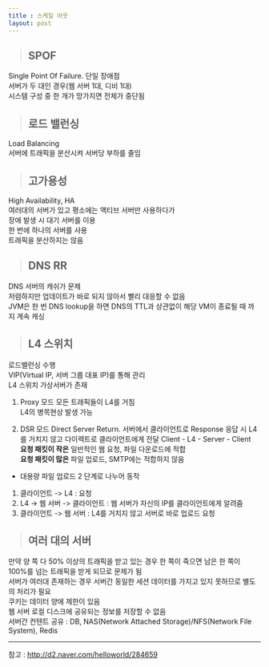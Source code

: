 ```yaml
---
title : 스케일 아웃
layout: post
---
```


>## SPOF

Single Point Of Failure. 단일 장애점  
서버가 두 대인 경우(웹 서버 1대, 디비 1대)  
시스템 구성 중 한 개가 망가지면 전체가 중단됨  

>## 로드 밸런싱

Load Balancing  
서버에 트래픽을 분산시켜 서버당 부하를 줄임  

>## 고가용성

High Availability, HA  
여러대의 서버가 있고 평소에는 액티브 서버만 사용하다가  
장애 발생 시 대기 서버를 이용  
한 번에 하나의 서버를 사용  
트래픽을 분산하지는 않음  

>## DNS RR

DNS 서버의 캐쉬가 문제  
저렴하지만 업데이트가 바로 되지 않아서 빨리 대응할 수 없음  
JVM은 한 번 DNS lookup을 하면 DNS의 TTL과 상관없이 해당 VM이 종료될 때 까지 계속 캐싱 

>## L4 스위치

로드밸런싱 수행  
VIP(Virtual IP, 서버 그룹 대표 IP)를 통해 관리  
L4 스위치 가상서버가 존재  

1. Proxy 모드 
모든 트래픽들이 L4를 거침  
L4의 병목현상 발생 가능  

2. DSR 모드
Direct Server Return. 
서버에서 클라이언트로 Response 응답 시 L4를 거치지 않고 다이렉트로 클라이언트에게 전달
Client - L4 - Server - Client  
**요청 패킷이 작은** 일반적인 웹 요청, 파일 다운로드에 적합  
**요청 패킷이 많은** 파일 업로드, SMTP에는 적합하지 않음  

* 대용량 파일 업로드 2 단계로 나누어 동작  
1. 클라이언트 -> L4 : 요청  
2. L4 -> 웹 서버 -> 클라이언트 : 웹 서버가 자신의 IP를 클라이언트에게 알려줌  
3. 클라이언트 -> 웹 서버 : L4를 거치지 않고 서버로 바로 업로드 요청  

>## 여러 대의 서버

만약 양 쪽 다 50% 이상의 트래픽을 받고 있는 경우 한 쪽이 죽으면 남은 한 쪽이 100%를 넘는 트래픽을 받게 되므로 문제가 됨  
서버가 여러대 존재하는 경우 서버간 동일한 세션 데이터를 가지고 있지 못하므로 별도의 처리가 필요  
쿠키는 데이터 양에 제한이 있음  
웹 서버 로컬 디스크에 공유되는 정보를 저장할 수 없음  
서버간 컨텐트 공유 : DB, NAS(Network Attached Storage)/NFS(Network File System), Redis  

---
참고 : <http://d2.naver.com/helloworld/284659>  